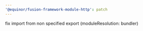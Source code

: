```yaml
---
'@equinor/fusion-framework-module-http': patch
---
```


fix import from non specified export (moduleResolution: bundler)
